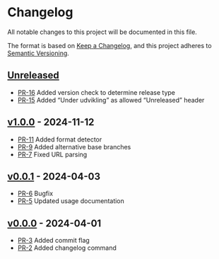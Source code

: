 # Changelog

All notable changes to this project will be documented in this file.

The format is based on [Keep a Changelog](https://keepachangelog.com/en/1.1.0/),
and this project adheres to [Semantic Versioning](https://semver.org/spec/v2.0.0.html).

## [Unreleased]

* [PR-16](https://github.com/itk-dev/gh-itkdev/pull/16)
  Added version check to determine release type
* [PR-15](https://github.com/itk-dev/gh-itkdev/pull/15)
  Added “Under udvikling” as allowed “Unreleased” header

## [v1.0.0] - 2024-11-12

* [PR-11](https://github.com/itk-dev/gh-itkdev/pull/11)
  Added format detector
* [PR-9](https://github.com/itk-dev/gh-itkdev/pull/9)
  Added alternative base branches
* [PR-7](https://github.com/itk-dev/gh-itkdev/pull/7)
  Fixed URL parsing

## [v0.0.1] - 2024-04-03

* [PR-6](https://github.com/itk-dev/gh-itkdev/pull/6)
  Bugfix
* [PR-5](https://github.com/itk-dev/gh-itkdev/pull/5)
  Updated usage documentation

## [v0.0.0] - 2024-04-01

* [PR-3](https://github.com/itk-dev/gh-itkdev/pull/3)
  Added commit flag
* [PR-2](https://github.com/itk-dev/gh-itkdev/pull/2)
  Added changelog command

[Unreleased]: https://github.com/itk-dev/gh-itkdev/compare/v1.0.0...HEAD
[v1.0.0]: https://github.com/itk-dev/gh-itkdev/compare/v0.0.1...v1.0.0
[v0.0.1]: https://github.com/itk-dev/gh-itkdev/compare/v0.0.0...v0.0.1
[v0.0.0]: https://github.com/itk-dev/gh-itkdev/releases/tag/v0.0.0
